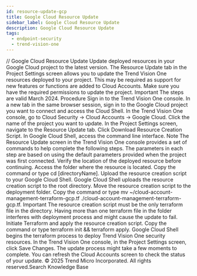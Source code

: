 ```yaml
---
id: resource-update-gcp
title: Google Cloud Resource Update
sidebar_label: Google Cloud Resource Update
description: Google Cloud Resource Update
tags:
  - endpoint-security
  - trend-vision-one
---
```


/*<![CDATA[*/ $('#title').html($('meta[name=map-description]').attr('content')); /*]]>*/ Google Cloud Resource Update Update deployed resources in your Google Cloud project to the latest version. The Resource Update tab in the Project Settings screen allows you to update the Trend Vision One resources deployed to your project. This may be required as support for new features or functions are added to Cloud Accounts. Make sure you have the required permissions to update the project. Important The steps are valid March 2024. Procedure Sign in to the Trend Vision One console. In a new tab in the same browser session, sign in to the Google Cloud project you want to connect and access the Cloud Shell. In the Trend Vision One console, go to Cloud Security → Cloud Accounts → Google Cloud. Click the name of the project you want to update. In the Project Settings screen, navigate to the Resource Update tab. Click Download Resource Creation Script. In Google Cloud Shell, access the command line interface. Note The Resource Update screen in the Trend Vision One console provides a set of commands to help complete the following steps. The parameters in each step are based on using the default parameters provided when the project was first connected. Verify the location of the deployed resource before continuing. Access the folder where the resource is located. Copy the command or type cd [directoryName]. Upload the resource creation script to your Google Cloud Shell. Google Cloud Shell uploads the resource creation script to the root directory. Move the resource creation script to the deployment folder. Copy the command or type mv ~/cloud-account-management-terraform-gcp.tf ./cloud-account-management-terraform-gcp.tf. Important The resource creation script must be the only terraform file in the directory. Having more than one terraform file in the folder interferes with deployment process and might cause the update to fail. Initiate Terraform and apply the resource creation script. Copy the command or type terraform init && terraform apply. Google Cloud Shell begins the terraform process to deploy Trend Vision One security resources. In the Trend Vision One console, in the Project Settings screen, click Save Changes. The update process might take a few moments to complete. You can refresh the Cloud Accounts screen to check the status of your update. © 2025 Trend Micro Incorporated. All rights reserved.Search Knowledge Base